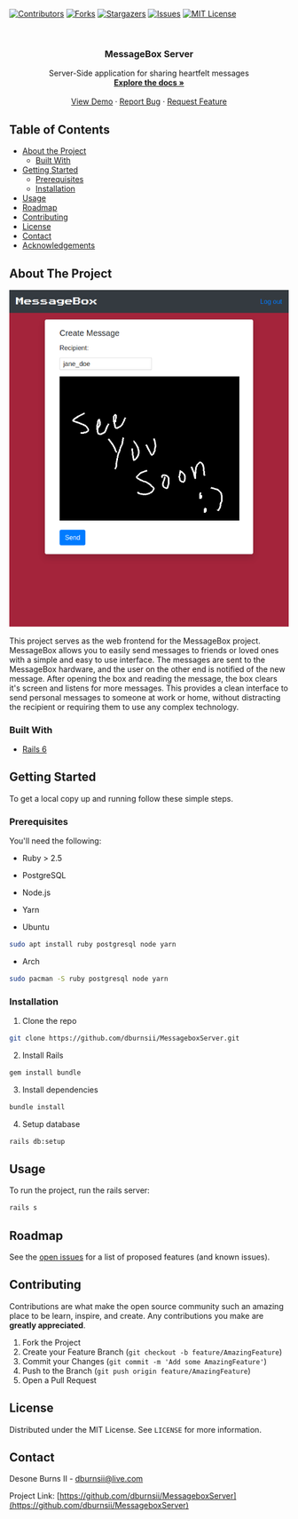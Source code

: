 <!-- PROJECT SHIELDS -->
<!--
*** I'm using markdown "reference style" links for readability.
*** Reference links are enclosed in brackets [ ] instead of parentheses ( ).
*** See the bottom of this document for the declaration of the reference variables
*** for contributors-url, forks-url, etc. This is an optional, concise syntax you may use.
*** https://www.markdownguide.org/basic-syntax/#reference-style-links
-->
[![Contributors][contributors-shield]][contributors-url]
[![Forks][forks-shield]][forks-url]
[![Stargazers][stars-shield]][stars-url]
[![Issues][issues-shield]][issues-url]
[![MIT License][license-shield]][license-url]



<!-- PROJECT LOGO -->
<br />
<p align="center">
  <a href="https://github.com/dburnsii/MessageboxServer">
    <!-- Work in progress  <img src="images/logo.png" alt="Logo" width="80" height="80"> -->
  </a>

  <h3 align="center">MessageBox Server</h3>

  <p align="center">
    Server-Side application for sharing heartfelt messages
    <br />
    <a href="https://github.com/dburnsii/MessageboxServer"><strong>Explore the docs »</strong></a>
    <br />
    <br />
    <a href="https://messagebox.unitfi.com">View Demo</a>
    ·
    <a href="https://github.com/dburnsii/MessageboxServer/issues">Report Bug</a>
    ·
    <a href="https://github.com/dburnsii/MessageboxServer/issues">Request Feature</a>
  </p>
</p>



<!-- TABLE OF CONTENTS -->
## Table of Contents

* [About the Project](#about-the-project)
  * [Built With](#built-with)
* [Getting Started](#getting-started)
  * [Prerequisites](#prerequisites)
  * [Installation](#installation)
* [Usage](#usage)
* [Roadmap](#roadmap)
* [Contributing](#contributing)
* [License](#license)
* [Contact](#contact)
* [Acknowledgements](#acknowledgements)



<!-- ABOUT THE PROJECT -->
## About The Project

[![Product Name Screen Shot][product-screenshot]](https://messagebox.unitfi.com)

This project serves as the web frontend for the MessageBox project. MessageBox allows you to easily 
send messages to friends or loved ones with a simple and easy to use interface. The messages are 
sent to the MessageBox hardware, and the user on the other end is notified of the new message. After
opening the box and reading the message, the box clears it's screen and listens for more messages.
This provides a clean interface to send personal messages to someone at work or home, without distracting
the recipient or requiring them to use any complex technology.

### Built With

* [Rails 6](https://github.com/rails/rails)


<!-- GETTING STARTED -->
## Getting Started

To get a local copy up and running follow these simple steps.

### Prerequisites

You'll need the following:
* Ruby > 2.5
* PostgreSQL
* Node.js
* Yarn

* Ubuntu
```sh
sudo apt install ruby postgresql node yarn
```

* Arch
```sh
sudo pacman -S ruby postgresql node yarn
```

### Installation

1. Clone the repo
```sh
git clone https://github.com/dburnsii/MessageboxServer.git
```
2. Install Rails
```sh
gem install bundle
```

3. Install dependencies
```sh
bundle install
```

4. Setup database
```sh
rails db:setup
```


<!-- USAGE EXAMPLES -->
## Usage

To run the project, run the rails server:
```sh
rails s
```


<!-- ROADMAP -->
## Roadmap

See the [open issues](https://github.com/dburnsii/MessageboxServer/issues) for a list of proposed features (and known issues).



<!-- CONTRIBUTING -->
## Contributing

Contributions are what make the open source community such an amazing place to be learn, inspire, and create. Any contributions you make are **greatly appreciated**.

1. Fork the Project
2. Create your Feature Branch (`git checkout -b feature/AmazingFeature`)
3. Commit your Changes (`git commit -m 'Add some AmazingFeature'`)
4. Push to the Branch (`git push origin feature/AmazingFeature`)
5. Open a Pull Request



<!-- LICENSE -->
## License

Distributed under the MIT License. See `LICENSE` for more information.

<!-- CONTACT -->
## Contact

Desone Burns II - dburnsii@live.com

Project Link: [https://github.com/dburnsii/MessageboxServer](https://github.com/dburnsii/MessageboxServer)


<!-- ACKNOWLEDGEMENTS
## Acknowledgements

* []()
* []()
* []()

-->



<!-- MARKDOWN LINKS & IMAGES -->
<!-- https://www.markdownguide.org/basic-syntax/#reference-style-links -->
[contributors-shield]: https://img.shields.io/github/contributors/dburnsii/MessageboxServer.svg?style=flat-square
[contributors-url]: https://github.com/dburnsii/MessageboxServer/graphs/contributors
[forks-shield]: https://img.shields.io/github/forks/dburnsii/MessageboxServer.svg?style=flat-square
[forks-url]: https://github.com/dburnsii/MessageboxServer/network/members
[stars-shield]: https://img.shields.io/github/stars/dburnsii/MessageboxServer.svg?style=flat-square
[stars-url]: https://github.com/dburnsii/MessageboxServer/stargazers
[issues-shield]: https://img.shields.io/github/issues/dburnsii/MessageboxServer.svg?style=flat-square
[issues-url]: https://github.com/dburnsii/MessageboxServer/issues
[license-shield]: https://img.shields.io/github/license/dburnsii/MessageboxServer.svg?style=flat-square
[license-url]: https://github.com/dburnsii/MessageboxServer/blob/master/LICENSE
[product-screenshot]: public/images/screenshot.png


